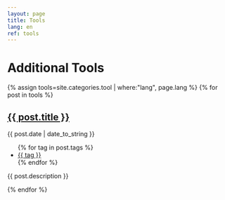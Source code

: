 ```yaml
---
layout: page
title: Tools 
lang: en
ref: tools
---
```


<div class="page-content wc-container">
  <div class="post">
    <h1>Additional Tools</h1>  
    {% assign tools=site.categories.tool | where:"lang", page.lang %}
    {% for post in tools %}
    <h2 class="post-title">
      <a href="{{post.url | prepend:site.baseurl | prepend:site.url}}">
        {{ post.title }}
      </a>
    </h2>
  <div class="post-meta">
    <div class="post-time">
      <i class="fa fa-calendar"></i>
      <time>{{ post.date | date_to_string }}</time>
    </div>
  <ul>
    {% for tag in post.tags %}
    <li><a href="{{site.baseurl | prepend:site.url}}/tag/{{ tag }}">{{ tag }}</a></li>
    {% endfor %}
  </ul>
  </div>
  <div class="post-descr">
    <p>
      {{ post.description }}
    </p>
  </div>

   {% endfor %}

</div>
